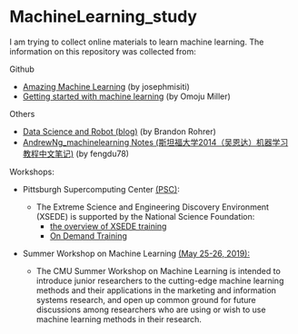 # MachineLearning_study
I am trying to collect online materials to learn machine learning. The information on this repository was collected from: 

Github
* [Amazing Machine Learning](https://github.com/josephmisiti/awesome-machine-learning) (by josephmisiti)
* [Getting started with machine learning](https://github.com/collections/machine-learning) (by Omoju Miller)

Others
* [Data Science and Robot (blog)](https://brohrer.github.io/blog.html) (by Brandon Rohrer)
* [AndrewNg_machinelearning Notes (斯坦福大学2014（吴恩达）机器学习教程中文笔记)](https://github.com/fengdu78/Coursera-ML-AndrewNg-Notes) (by fengdu78)

Workshops:
* Pittsburgh Supercomputing Center [(PSC)](https://www.psc.edu):
  - The Extreme Science and Engineering Discovery Environment (XSEDE) is supported by the National Science Foundation:
    - [the overview of XSEDE training](https://portal.xsede.org/training/overview)
	- [On Demand Training](https://portal.xsede.org/online-training)
	
* Summer Workshop on Machine Learning [(May 25-26, 2019):](https://www.cmu.edu/tepper/faculty-and-research/seminars-and-conferences/machine-learning-workshop/index.html)
  - The CMU Summer Workshop on Machine Learning is intended to introduce junior researchers to the cutting-edge machine learning methods and their applications in the marketing and information systems research, and open up common ground for future discussions among researchers who are using or wish to use machine learning methods in their research.